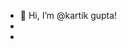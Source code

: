 - 👋 Hi, I’m @kartik gupta!
- 
- 

<!---
kartikumang/kartikumang is a ✨ special ✨ repository because its `README.md` (this file) appears on your GitHub profile.
You can click the Preview link to take a look at your changes.
--->
